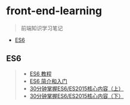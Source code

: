 # front-end-learning

> 前端知识学习笔记

- [ES6](#ES6)


## ES6
>  - [ES6 教程](https://wangdoc.com/es6/) 
>  - [ES6 简介和入门](http://caibaojian.com/es6/) 
>  - [30分钟掌握ES6/ES2015核心内容（上）](https://segmentfault.com/a/1190000004365693) 
>  - [30分钟掌握ES6/ES2015核心内容（下）](https://segmentfault.com/a/1190000004368132) 



